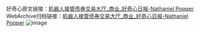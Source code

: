 好奇心原文链接：[机器人接管债券交易大厅_商业_好奇心日报-Nathaniel Popper](https://www.qdaily.com/articles/2991.html)
WebArchive归档链接：[机器人接管债券交易大厅_商业_好奇心日报-Nathaniel Popper](http://web.archive.org/web/20190623151750/https://www.qdaily.com/articles/2991.html)
![image](http://ww3.sinaimg.cn/large/007d5XDply1g3v6vpbch0j30u04flkjl)